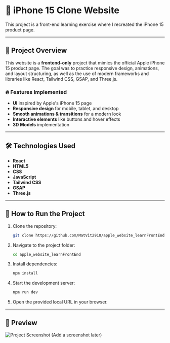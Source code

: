 # 📱 iPhone 15 Clone Website

This project is a front-end learning exercise where I recreated the iPhone 15 product page.

---

## 📌 Project Overview
This website is a **frontend-only** project that mimics the official Apple iPhone 15 product page. The goal was to practice responsive design, animations, and layout structuring, as well as the use of modern frameworks and libraries like React, Tailwind CSS, GSAP, and Three.js.

### 🔥 Features Implemented
- **UI** inspired by Apple's iPhone 15 page
- **Responsive design** for mobile, tablet, and desktop
- **Smooth animations & transitions** for a modern look
- **Interactive elements** like buttons and hover effects
- **3D Models** implementation
---

## 🛠️ Technologies Used
- **React**
- **HTML5**
- **CSS**
- **JavaScript**
- **Tailwind CSS**
- **GSAP**
- **Three.js**

---

## 🚀 How to Run the Project
1. Clone the repository:
   ```bash
   git clone https://github.com/MatVit2910/apple_website_learnFrontEnd.git
   ```
2. Navigate to the project folder:
   ```bash
   cd apple_website_learnFrontEnd
   ```
3. Install dependencies:
   ```bash
   npm install
   ```
4. Start the development server:
   ```bash
   npm run dev
   ```
5. Open the provided local URL in your browser.

---

## 📸 Preview
![Project Screenshot](screenshot.png) (Add a screenshot later)
